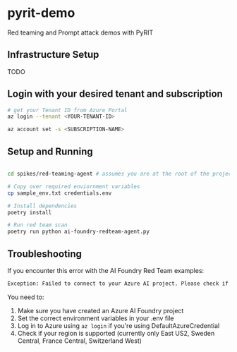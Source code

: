 # pyrit-demo

Red teaming and Prompt attack demos with PyRIT

## Infrastructure Setup

TODO

## Login with your desired tenant and subscription

``` bash
# get your Tenant ID from Azure Portal
az login --tenant <YOUR-TENANT-ID>

az account set -s <SUBSCRIPTION-NAME>

```

## Setup and Running

```bash

cd spikes/red-teaming-agent # assumes you are at the root of the project

# Copy over required enviornment variables
cp sample_env.txt credentials.env

# Install dependencies
poetry install

# Run red team scan
poetry run python ai-foundry-redteam-agent.py

```

## Troubleshooting

If you encounter this error with the AI Foundry Red Team examples:

```sh
Exception: Failed to connect to your Azure AI project. Please check if the project scope is configured correctly, and make sure you have the necessary access permissions. Status code: 400.
```

You need to:

1. Make sure you have created an Azure AI Foundry project
2. Set the correct environment variables in your .env file
3. Log in to Azure using `az login` if you're using DefaultAzureCredential
4. Check if your region is supported (currently only East US2, Sweden Central, France Central, Switzerland West)
